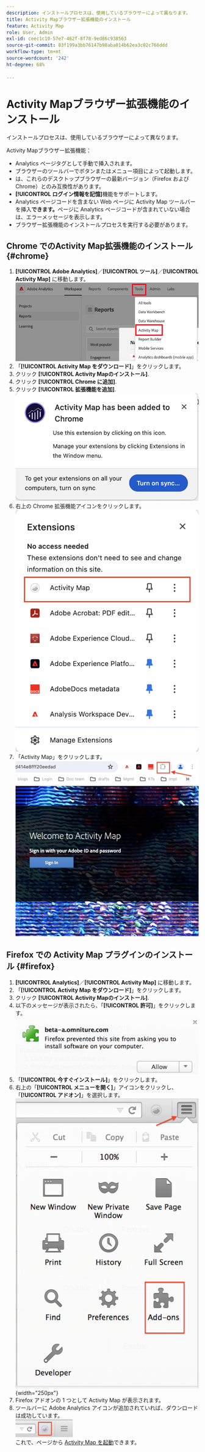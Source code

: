 ```yaml
---
description: インストールプロセスは、使用しているブラウザーによって異なります。
title: Activity Mapブラウザー拡張機能のインストール
feature: Activity Map
role: User, Admin
exl-id: ceec1c10-57e7-462f-8f78-9ed86c938563
source-git-commit: 83f199a3bb76147b98aba014b62ea3c02c766ddd
workflow-type: tm+mt
source-wordcount: '242'
ht-degree: 68%

---
```


# Activity Mapブラウザー拡張機能のインストール

インストールプロセスは、使用しているブラウザーによって異なります。

Activity Mapブラウザー拡張機能：

* Analytics ページタグとして手動で挿入されます。
* ブラウザーのツールバーでボタンまたはメニュー項目によって起動します。
* は、これらのデスクトップブラウザーの最新バージョン（Firefox および Chrome）とのみ互換性があります。
* **[!UICONTROL ログイン情報を記憶]**&#x200B;機能をサポートします。
* Analytics ページコードを含まない Web ページに Activity Map ツールバーを挿入&#x200B;**できます。**&#x200B;ページに Analytics ページコードが含まれていない場合は、エラーメッセージを表示します。
* ブラウザー拡張機能のインストールプロセスを実行する必要があります。

## Chrome でのActivity Map拡張機能のインストール {#chrome}

1. **[!UICONTROL Adobe Analytics]**／**[!UICONTROL ツール]**／**[!UICONTROL Activity Map]** に移動します。![](assets/install_am.png)
1. 「**[!UICONTROL Activity Map をダウンロード]**」をクリックします。
1. クリック **[!UICONTROL Activity Mapのインストール]**.
1. クリック **[!UICONTROL Chrome に追加]**.
1. クリック **[!UICONTROL 拡張機能を追加]**.
   ![Chrome 拡張機能を追加](assets/chrome1.png)
1. 右上の Chrome 拡張機能アイコンをクリックします。
   ![Activity Map拡張機能](assets/chrome2.png)
1. 「Activity Map」をクリックします。
   ![Activity Map の起動](assets/chrome3.png)

## Firefox での Activity Map プラグインのインストール {#firefox}

1. **[!UICONTROL Analytics]**／**[!UICONTROL Activity Map]** に移動します。
1. 「**[!UICONTROL Activity Map をダウンロード]**」をクリックします。
1. クリック **[!UICONTROL Activity Mapのインストール]**.
1. 以下のメッセージが表示されたら、「**[!UICONTROL 許可]**」をクリックします。![](assets/firefox_install2.png)
1. 「**[!UICONTROL 今すぐインストール]**」をクリックします。
1. 右上の「**[!UICONTROL メニューを開く]**」アイコンをクリックし、「**[!UICONTROL アドオン]**」を選択します。![](assets/firefox_install3.png){width="250px"}
1. Firefox アドオンの 1 つとして Activity Map が表示されます。
1. ツールバーに Adobe Analytics アイコンが追加されていれば、ダウンロードは成功しています。<br/><img src="./assets/an_icon.png" width="150px"/><br/>これで、ページから [Activity Map を起動](/help/analyze/activity-map/activitymap-getting-started/activitymap-launch.md)できます。

